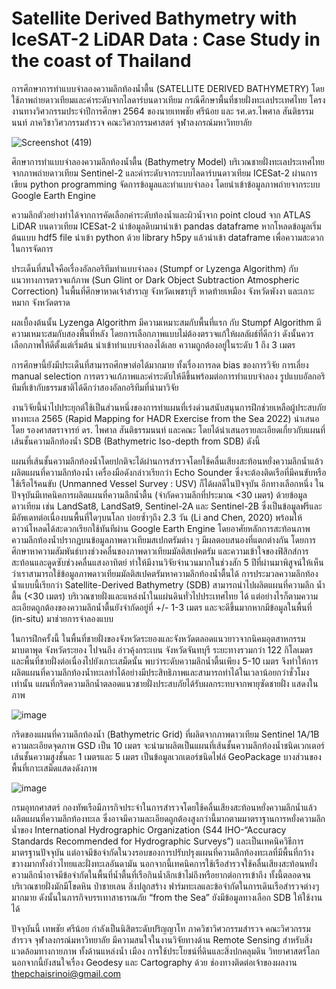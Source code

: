 # Satellite Derived Bathymetry with IceSAT-2 LiDAR Data : Case Study in the coast of Thailand
การศึกษาการทำแบบจำลองความลึกท้องน้ำตื้น (SATELLITE DERIVED BATHYMETRY) โดยใช้ภาพถ่ายดาวเทียมและค่าระดับจากไลดาร์บนดาวเทียม กรณีศึกษาพื้นที่ชายฝั่งทะเลประเทศไทย 
โครงงานทางวิศวกรรมประจำปีการศึกษา 2564 ของนายเทพชัย ศรีน้อย และ รศ.ดร.ไพศาล สันติธรรมนนท์ ภาควิชาวิศวกรรมสำรวจ คณะวิศวกรรมศาสตร์ จุฬาลงกรณ์มหาวิทยาลัย 


![Screenshot (419)](https://user-images.githubusercontent.com/88705136/171320963-0ac44fd4-2d7f-4b20-82e5-cd66bb4cf946.png)

ศึกษาการทำแบบจำลองความลึกท้องน้ำตื้น (Bathymetry Model) บริเวณชายฝั่งทะเลประเทศไทย จากภาพถ่ายดาวเทียม Sentinel-2 และค่าระดับจากระบบไลดาร์บนดาวเทียม ICESat-2 ผ่านการเขียน python programming จัดการข้อมูลและทำแบบจำลอง โดยนำเข้าข้อมูลภาพถ่ายจากระบบ Google Earth Engine

ความลึกตัวอย่างทำได้จากการคัดเลือกค่าระดับท้องน้ำและผิวน้ำจาก point cloud จาก ATLAS LiDAR บนดาวเทียม ICESat-2 นำข้อมูลดิบมานำเข้า pandas dataframe หากโหลดข้อมูลเริ่มต้นแบบ hdf5 file นำเข้า python ด้วย library h5py แล้วนำเข้า dataframe เพื่อความสะดวกในการจัดการ

ประเด็นที่สนใจคือเรื่องอัลกอริทึมทำแบบจำลอง (Stumpf or Lyzenga Algorithm) กับ แนวทางการตรวจแก้ภาพ (Sun Glint or Dark Object Subtraction Atmospheric Correction) ในพื้นที่ศึกษาหาดเจ้าสำราญ จังหวัดเพชรบุรี หาดท้ายเหมือง จังหวัดพังงา และเกาะหมาก จังหวัดตราด

ผลเบื้องต้นนั้น Lyzenga Algorithm มีความเหมาะสมกับพื้นที่แรก กับ Stumpf Algorithm มีความเหมาะสมกับสองพื้นที่หลัง โดยการเลือกภาพแบบไม่ต้องตรวจแก้ให้ผลลัผธ์ที่ดีกว่า ดังนั้นควรเลือกภาพให้ดีตั้งแต่เริ่มต้น นำเข้าทำแบบจำลองได้เลย ความถูกต้องอยู่ในระดับ 1 ถึง 3 เมตร

การศึกษานี้ยังมีประเด็นที่สามารถศึกษาต่อได้มากมาย ทั้งเรื่องการลด bias ของการวิจัย การเลี่ยง manual selection การตรวจแก้ภาพและค่าระดับให้ดีขึ้นพร้อมต่อการทำแบบจำลอง รูปแบบอัลกอริทึมที่เข้ากับธรรมชาติได้ดีกว่าสองอัลกอริทึมที่นำมาวิจัย

งานวิจัยนี้นำไปประยุกต์ใช้เป็นส่วนหนึ่งของการทำแผนที่เร่งด่วนสนับสนุนการฝึกช่วยเหลือผู้ประสบภัยทางทะเล 2565 (Rapid Mapping for HADR Exercise from the Sea 2022) นำเสนอโดย รองศาสตราจารย์ ดร. ไพศาล สันติธรรมนนท์ และคณะ โดยได้นำเสนอรายละเอียดเกี่ยวกับแผนที่เส้นชั้นความลึกท้องน้ำ SDB (Bathymetric Iso-depth from SDB) ดังนี้

แผนที่เส้นชั้นความลึกท้องน้ำโดยปกติจะได้ผ่านการสำรวจโดยใช้คลื่นเสียงสะท้อนหยั่งความลึกน้ำแล้วผลิตแผนที่ความลึกท้องน้ำ เครื่องมือดังกล่าวเรียกว่า Echo Sounder ซึ่งจะต้องติดเรือที่มีคนขับหรือใช้เรือไร้คนขับ (Unmanned Vessel Survey : USV) ก็ได้ผลดีในปัจจุบัน อีกทางเลือกหนึ่ง ในปัจจุบันมีเทคนิคการผลิตแผนที่ความลึกน้ำตื้น (จำกัดความลึกที่ประมาณ <30 เมตร) ด้วยข้อมูลดาวเทียม เช่น LandSat8, LandSat9, Sentinel-2A และ Sentinel-2B ซึ่งเป็นข้อมูลฟรีและมีอัพเดทต่อเนื่องบนพื้นที่ใดๆบนโลก บ่อยซ้ำๆถึง 2.3 วัน (Li and Chen, 2020) พร้อมให้ดาวน์โหลดได้สะดวกเรียกใช้ทันทีผ่าน Google Earth Engine โดยอาศัยหลักการสะท้อนภาพความลึกท้องน้ำปรากฏบนข้อมูลภาพดาวเทียมสเปกตรัมต่าง ๆ มีผลตอบสนองที่แตกต่างกัน โดยการศึกษาหาความสัมพันธ์บางช่วงคลื่นของภาพดาวเทียมมัลติสเปคตรัม และความเข้าใจของฟิสิกส์การสะท้อนและดูดซับช่วงคลื่นแสงอาทิตย์ ทำให้มีงานวิจัยจำนวนมากในช่วงสัก 5 ปีที่ผ่านมาพิสูจน์ให้เห็นว่าเราสามารถใช้ข้อมูลภาพดาวเทียมมัลติสเปคตรัมหาความลึกท้องน้ำตื้นได้ การประมวลความลึกท้องน้ำแบบนี้เรียกว่า Satellite-Derived Bathymetry (SDB) สามารถนำไปผลิตแผนที่ความลึก น้ำตื้น (<30 เมตร) บริเวณชายฝั่งและแหล่งน้ำในแผ่นดินทั่วไปประเทศไทย ได้ แต่อย่างไรก็ตามความละเอียดถูกต้องของความลึกน้ำตื้นยังจำกัดอยู่ที่ +/- 1-3 เมตร และจะดีขึ้นมากหากมีข้อมูลในพื้นที่ (in-situ) มาช่วยการจำลองแบบ

ในการฝึกครั้งนี้ ในพื้นที่ชายฝั่งของจังหวัดระยองและจังหวัดตลอดแนวยาวจากนิคมอุตสาหกรรมมาบตาพุด จังหวัดระยอง ไปจนถึง อ่าวคุ้งกระเบน จังหวัดจันทบุรี ระยะทางรวมกว่า 122 กิโลเมตร และพื้นที่ชายฝั่งต่อเนื่องไปยังเกาะเสม็ดนั้น  พบว่าระดับความลึกน้ำตื้นเพียง 5-10 เมตร จึงทำให้การผลิตแผนที่ความลึกท้องน้ำทะเลทำได้อย่างมีประสิทธิภาพและสามารถทำได้ในเวลาน้อยกว่าชั่วโมงเท่านั้น แผนที่กริดความลึกน้ำตลอดแนวชายฝั่งประสบภัยได้รับผลกระทบจากพายุซัดชายฝั่ง แสดงในภาพ

![image](https://user-images.githubusercontent.com/88705136/213903731-28df2d20-a1c8-4541-9c99-0d9091e3bae0.png)

กริดของแผนที่ความลึกท้องน้ำ (Bathymetric Grid) ที่ผลิตจากภาพดาวเทียม Sentinel 1A/1B ความละเอียดจุดภาพ GSD เป็น 10 เมตร จะนำมาผลิตเป็นแผนที่เส้นชั้นความลึกท้องน้ำชนิดเวกเตอร์ เส้นชั้นความสูงชั้นละ 1 เมตรและ 5 เมตร เป็นข้อมูลเวกเตอร์ชนิดไฟล์ GeoPackage บางส่วนของพื้นที่เกาะเสม็ดแสดงดังภาพ 

![image](https://user-images.githubusercontent.com/88705136/213903746-c47260bf-9e9c-4066-beff-51fe8c465e8f.png)

กรมอุทกศาสตร์ กองทัพเรือมีภารกิจประจำในการสำรวจโดยใช้คลื่นเสียงสะท้อนหยั่งความลึกน้ำแล้วผลิตแผนที่ความลึกท้องทะเล ซึ่งอาจมีความละเอียดถูกต้องสูงกว่านี้มากตามมาตราฐานการหยั่งความลึกน้ำของ International Hydrographic Organization (S44 IHO-“Accuracy Standards Recommended for Hydrographic Surveys”) และเป็นเทคนิควิธีการมาตรฐานปัจจุบัน แต่อาจมีข้อจำกัดในวงรอบของการปรับปรุงแผนที่ความลึกท้องทะเลที่มีพื้นที่กว้างขวางมากทั้งอ่าวไทยและฝั่งทะเลอันดามัน นอกจากนี้เทคนิคการใช้เรือสำรวจใช้คลื่นเสียงสะท้อนหยั่งความลึกน้ำอาจมีข้อจำกัดในพื้นที่น้ำตื้นที่เรือกินน้ำลึกเข้าไม่ถึงหรือยากต่อการเข้าถึง ทั้งนี้ตลอดจนบริเวณชายฝั่งมักมีโขดหิน ป่าชายเลน สิ่งปลูกสร้าง ฟาร์มทะเลและข้อจำกัดในการเดินเรือสำรวจต่างๆ มากมาย ดังนั้นในภารกิจบรรเทาสาธารณภัย “from the Sea” ยังมีข้อมูลทางเลือก  SDB  ให้ใช้งานได้


ปัจจุบันนี้ เทพชัย ศรีน้อย กำลังเป็นนิสิตระดับปริญญาโท ภาควิชาวิศวกรรมสำรวจ คณะวิศวกรรมสำรวจ จุฬาลงกรณ์มหาวิทยาลัย มีความสนใจในงานวิจัยทางด้าน Remote Sensing สำหรับสิ่งแวดล้อมทางกายภาพ ทั้งด้านแหล่งน้ำ เมือง การใช้ประโยชน์ที่ดินและสิ่งปกคลุมดิน วิทยาศาสตร์โลก นอกจากนี้ยังสนใจเรื่อง Geodesy และ Cartography ด้วย 
ช่องทางติดต่อเจ้าของผลงาน thepchaisrinoi@gmail.com
